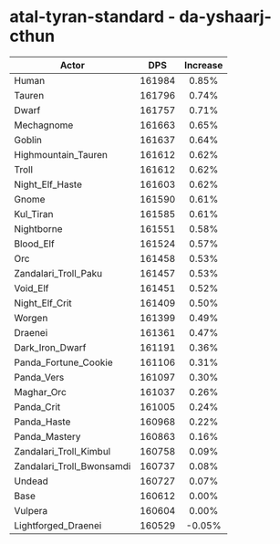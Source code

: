 # atal-tyran-standard - da-yshaarj-cthun
| Actor | DPS | Increase |
|---|:---:|:---:|
|Human|161984|0.85%|
|Tauren|161796|0.74%|
|Dwarf|161757|0.71%|
|Mechagnome|161663|0.65%|
|Goblin|161637|0.64%|
|Highmountain_Tauren|161612|0.62%|
|Troll|161612|0.62%|
|Night_Elf_Haste|161603|0.62%|
|Gnome|161590|0.61%|
|Kul_Tiran|161585|0.61%|
|Nightborne|161551|0.58%|
|Blood_Elf|161524|0.57%|
|Orc|161458|0.53%|
|Zandalari_Troll_Paku|161457|0.53%|
|Void_Elf|161451|0.52%|
|Night_Elf_Crit|161409|0.50%|
|Worgen|161399|0.49%|
|Draenei|161361|0.47%|
|Dark_Iron_Dwarf|161191|0.36%|
|Panda_Fortune_Cookie|161106|0.31%|
|Panda_Vers|161097|0.30%|
|Maghar_Orc|161037|0.26%|
|Panda_Crit|161005|0.24%|
|Panda_Haste|160968|0.22%|
|Panda_Mastery|160863|0.16%|
|Zandalari_Troll_Kimbul|160758|0.09%|
|Zandalari_Troll_Bwonsamdi|160737|0.08%|
|Undead|160727|0.07%|
|Base|160612|0.00%|
|Vulpera|160604|0.00%|
|Lightforged_Draenei|160529|-0.05%|
